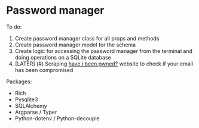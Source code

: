 # Password manager

To do:

1. Create password manager class for all props and methods
2. Create password manager model for the schema
3. Create logic for accessing the password manager from the terminal and doing operations on a SQLite database
4. [LATER] (#) Scraping [have i been pwned?](https://haveibeenpwned.com/) website to check if your email has been compromised

Packages:

- Rich
- Pysqlite3
- SQLAlchemy
- Argparse / Typer
- Python-dotenv / Python-decouple
